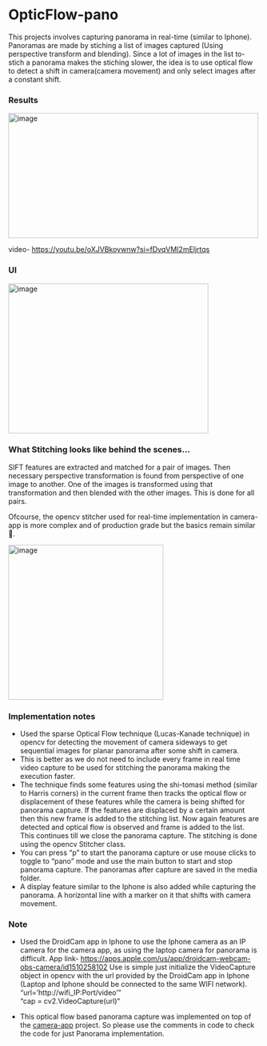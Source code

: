 # OpticFlow-pano
This projects involves capturing panorama in real-time (similar to Iphone). Panoramas are made by stiching a list of images captured (Using perspective transform and blending). Since a lot of images in the list to-stich a panorama makes the stiching slower, the idea is to use optical flow to detect a shift in camera(camera movement) and only select images after a constant shift. 

### Results
<img width="500" height="250" alt="image" src="https://github.com/tusharparimi/OpticFlow-pano/assets/93556280/a027ada3-6a79-48e4-b642-57cbb9201140">

video- https://youtu.be/oXJVBkoywnw?si=fDvqVMI2mEljrtqs

### UI
<img width="400" height="300" alt="image" src="https://github.com/tusharparimi/OpticFlow-pano/assets/93556280/0f8b341f-2c1c-4683-bc84-ff4127202f9a">

### What Stitching looks like behind the scenes...
SIFT features are extracted and matched for a pair of images. Then necessary perspective transformation is found from perspective of one image to another. One of the images is transformed using that transformation and then blended with the other images. This is done for all pairs.

Ofcourse, the opencv stitcher used for real-time implementation in camera-app is more complex and of production grade but the basics remain similar :eyes:. 

<img width="310" alt="image" src="https://github.com/tusharparimi/OpticFlow-pano/assets/93556280/f6d30f4c-690a-4c48-ae4b-5855e75097d6">


### Implementation notes
- Used the sparse Optical Flow technique (Lucas-Kanade technique) in opencv for detecting the movement of camera sideways to get sequential images for planar panorama after some shift in camera.
- This is better as we do not need to include every frame in real time video capture to be used for stitching the panorama making the execution faster.
- The technique finds some features using the shi-tomasi method (similar to Harris corners) in the current frame then tracks the optical flow or displacement of these features while the camera is being shifted for panorama capture. If the features are displaced by a certain amount then this new frame is added to the stitching list. Now again features are detected and optical flow is observed and frame is added to the list. This continues till we close the panorama capture. The stitching is done using the opencv Stitcher class.
- You can press “p” to start the panorama capture or use mouse clicks to toggle to “pano” mode and use the main button to start and stop panorama capture. The panoramas after capture are saved in the media folder.
- A display feature similar to the Iphone is also added while capturing the panorama. A horizontal line with a marker on it that shifts with camera movement.

### Note
- Used the DroidCam app in Iphone to use the Iphone camera as an IP camera for the camera app, as using the laptop camera for panorama is difficult.
App link- https://apps.apple.com/us/app/droidcam-webcam-obs-camera/id1510258102
Use is simple just initialize the VideoCapture object in opencv with the url provided by the DroidCam app in Iphone (Laptop and Iphone should be connected to the same WIFI network). 
“url=’http://wifi_IP:Port/video’”  
“cap = cv2.VideoCapture(url)“

- This optical flow based panorama capture was implemented on top of the [camera-app](https://github.com/tusharparimi/camera-app) project. So please use the comments in code to check the code for just Panorama implementation.

